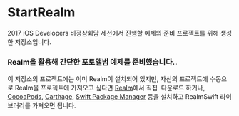 # StartRealm
2017 iOS Developers 비정상회담 세션에서 진행할 예제의 준비 프로젝트를 위해 생성한 저장소입니다.  
  
### **Realm을 활용해 간단한 포토앨범 예제를 준비했습니다..**  
  
이 저장소의 프로젝트에는 이미 Realm이 설치되어 있지만, 자신의 프로젝트에 수동으로 Realm을 프로젝트에 가져오고 싶다면 [Realm](https://realm.io/kr/products/realm-mobile-database/)에서 직접  다운로드 하거나, [CocoaPods](https://guides.cocoapods.org/using/getting-started.html), [Carthage](https://github.com/Carthage/Carthage), [Swift Package Manager](https://swift.org/package-manager/) 등을 설치하고 RealmSwift 라이브러리를 가져오면 됩니다.
